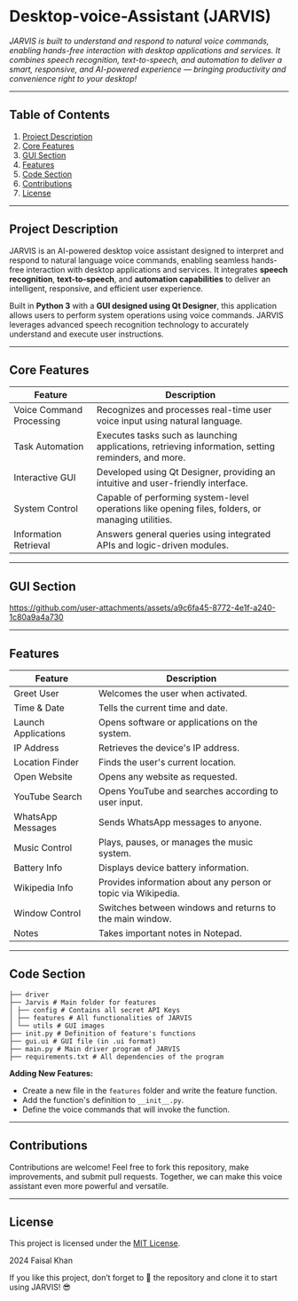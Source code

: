# Desktop-voice-Assistant (JARVIS)

<em>JARVIS is built to understand and respond to natural voice commands, enabling hands-free interaction with desktop applications and services. It combines speech recognition, text-to-speech, and automation to deliver a smart, responsive, and AI-powered experience — bringing productivity and convenience right to your desktop!</em>

---

## Table of Contents

1. [Project Description](#project-description)
2. [Core Features](#core-features)
3. [GUI Section](#gui-section)
4. [Features](#features)
5. [Code Section](#code-section)
6. [Contributions](#contributions)
7. [License](#license)

---

## Project Description

JARVIS is an AI-powered desktop voice assistant designed to interpret and respond to natural language voice commands, enabling seamless hands-free interaction with desktop applications and services. It integrates **speech recognition**, **text-to-speech**, and **automation capabilities** to deliver an intelligent, responsive, and efficient user experience.  

Built in **Python 3** with a **GUI designed using Qt Designer**, this application allows users to perform system operations using voice commands. JARVIS leverages advanced speech recognition technology to accurately understand and execute user instructions.

---

## Core Features

| Feature | Description |
|---------|-------------|
| Voice Command Processing | Recognizes and processes real-time user voice input using natural language. |
| Task Automation | Executes tasks such as launching applications, retrieving information, setting reminders, and more. |
| Interactive GUI | Developed using Qt Designer, providing an intuitive and user-friendly interface. |
| System Control | Capable of performing system-level operations like opening files, folders, or managing utilities. |
| Information Retrieval | Answers general queries using integrated APIs and logic-driven modules. |

---

## GUI Section

https://github.com/user-attachments/assets/a9c6fa45-8772-4e1f-a240-1c80a9a4a730

---

## Features

| Feature | Description |
|---------|-------------|
| Greet User | Welcomes the user when activated. |
| Time & Date | Tells the current time and date. |
| Launch Applications | Opens software or applications on the system. |
| IP Address | Retrieves the device's IP address. |
| Location Finder | Finds the user's current location. |
| Open Website | Opens any website as requested. |
| YouTube Search | Opens YouTube and searches according to user input. |
| WhatsApp Messages | Sends WhatsApp messages to anyone. |
| Music Control | Plays, pauses, or manages the music system. |
| Battery Info | Displays device battery information. |
| Wikipedia Info | Provides information about any person or topic via Wikipedia. |
| Window Control | Switches between windows and returns to the main window. |
| Notes | Takes important notes in Notepad. |

---

## Code Section

    ├── driver
    ├── Jarvis # Main folder for features
    │ ├── config # Contains all secret API Keys
    │ ├── features # All functionalities of JARVIS
    │ └── utils # GUI images
    ├── init.py # Definition of feature's functions
    ├── gui.ui # GUI file (in .ui format)
    ├── main.py # Main driver program of JARVIS
    ├── requirements.txt # All dependencies of the program


**Adding New Features:**  
- Create a new file in the `features` folder and write the feature function.  
- Add the function's definition to `__init__.py`.  
- Define the voice commands that will invoke the function.  

---

## Contributions

Contributions are welcome! Feel free to fork this repository, make improvements, and submit pull requests. Together, we can make this voice assistant even more powerful and versatile.

---

## License

This project is licensed under the [MIT License](https://github.com/Faisal-khann/Desktop-voice-Assistant?tab=MIT-1-ov-file).  

2024 Faisal Khan  

<p>If you like this project, don’t forget to 🌟 the repository and clone it to start using JARVIS! 😎</p>


